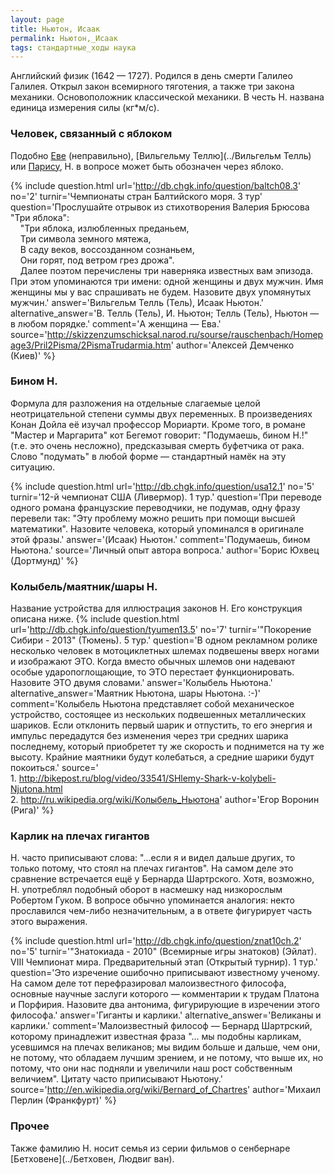 ```yaml
---
layout: page
title: Ньютон, Исаак
permalink: Ньютон,_Исаак
tags: стандартные_ходы наука
---
```

Английский физик (1642 — 1727). Родился в день смерти Галилео Галилея. Открыл закон всемирного тяготения, а также три закона механики. Основоположник классической механики. В честь Н. названа единица измерения силы (кг*м/с).

### Человек, связанный с яблоком 
Подобно [Еве](../Ева) (неправильно), [Вильгельму Теллю](../Вильгельм Телль) или [Парису](../Парис), Н. в вопросе может быть обозначен через яблоко.

{% include question.html
url='http://db.chgk.info/question/baltch08.3'
no='2'
turnir='Чемпионаты стран Балтийского моря.  3 тур'
question='Прослушайте отрывок из стихотворения Валерия Брюсова "Три яблока":<br>     "Три яблока, излюбленных преданьем,<br>     Три символа земного мятежа,<br>     В саду веков, воссозданном сознаньем,<br>     Они горят, под ветром грез дрожа".<br>     Далее поэтом перечислены три наверняка известных вам эпизода. При этом упоминаются три имени: одной женщины и двух мужчин. Имя женщины мы у вас спрашивать не будем. Назовите двух упомянутых мужчин.'
answer='Вильгельм Телль (Тель), Исаак Ньютон.'
alternative_answer='В. Телль (Тель), И. Ньютон; Телль (Тель), Ньютон — в любом порядке.'
comment='А женщина — Ева.'
source='http://skizzenzumschicksal.narod.ru/sourse/rauschenbach/Homepage3/Pril2Pisma/2PismaTrudarmia.htm'
author='Алексей Демченко (Киев)'
 %}

### Бином Н. 
Формула для разложения на отдельные слагаемые целой неотрицательной степени суммы двух переменных. В произведениях Конан Дойла её изучал профессор Мориарти. Кроме того, в романе "Мастер и Маргарита" кот Бегемот говорит: "Подумаешь, бином Н.!" (т.е. это очень несложно), предсказывая смерть буфетчика от рака. Слово "подумать" в любой форме — стандартный намёк на эту ситуацию.

{% include question.html
url='http://db.chgk.info/question/usa12.1'
no='5'
turnir='12-й чемпионат США (Ливермор). 1 тур.'
question='При переводе одного романа французские переводчики, не подумав, одну фразу перевели так: "Эту проблему можно решить при помощи высшей математики". Назовите человека, который упоминался в оригинале этой фразы.'
answer='(Исаак) Ньютон.'
comment='Подумаешь, бином Ньютона.'
source='Личный опыт автора вопроса.'
author='Борис Юхвец (Дортмунд)'
 %}

### Колыбель/маятник/шары Н. 

Название устройства для иллюстрация законов Н. Его конструкция описана ниже.
{% include question.html
url='http://db.chgk.info/question/tyumen13.5'
no='7'
turnir='"Покорение Сибири - 2013" (Тюмень). 5 тур.'
question='В одном рекламном ролике несколько человек в мотоциклетных шлемах подвешены вверх ногами и изображают ЭТО. Когда вместо обычных шлемов они надевают особые ударопоглощающие, то ЭТО перестает функционировать. Назовите ЭТО двумя словами.'
answer='Колыбель Ньютона.'
alternative_answer='Маятник Ньютона, шары Ньютона. :-)'
comment='Колыбель Ньютона представляет собой механическое устройство, состоящее из нескольких подвешенных металлических шариков. Если отклонить первый шарик и отпустить, то его энергия и импульс передадутся без изменения через три средних шарика последнему, который приобретет ту же скорость и поднимется на ту же высоту. Крайние маятники будут колебаться, а средние шарики будут покоиться.'
source='
    <br>1. http://bikepost.ru/blog/video/33541/SHlemy-Shark-v-kolybeli-Njutona.html 
    <br>2. http://ru.wikipedia.org/wiki/Колыбель_Ньютона'
author='Егор Воронин (Рига)'
 %}

### Карлик на плечах гигантов 
Н. часто приписывают слова: "...если я и видел дальше других, то только потому, что стоял на плечах гигантов". На самом деле это сравнение встречается ещё у Бернарда Шартрского. Хотя, возможно, Н. употреблял подобный оборот в насмешку над низкорослым Робертом Гуком. В вопросе обычно упоминается аналогия: некто прославился чем-либо незначительным, а в ответе фигурирует часть этого выражения.

{% include question.html
url='http://db.chgk.info/question/znat10ch.2'
no='5'
turnir='"Знатокиада - 2010" (Всемирные игры знатоков) (Эйлат). VIII Чемпионат мира. Предварительный этап (Открытый турнир). 1 тур.'
question='Это изречение ошибочно приписывают известному ученому. На самом деле тот перефразировал малоизвестного философа, основные научные заслуги которого — комментарии к трудам Платона и Порфирия. Назовите два антонима, фигурирующие в изречении этого философа.'
answer='Гиганты и карлики.'
alternative_answer='Великаны и карлики.'
comment='Малоизвестный философ — Бернард Шартрский, которому принадлежит известная фраза "... мы подобны карликам, усевшимся на плечах великанов; мы видим больше и дальше, чем они, не потому, что обладаем лучшим зрением, и не потому, что выше их, но потому, что они нас подняли и увеличили наш рост собственным величием". Цитату часто приписывают Ньютону.'
source='http://en.wikipedia.org/wiki/Bernard_of_Chartres'
author='Михаил Перлин (Франкфурт)'
 %}

### Прочее 
Также фамилию Н. носит семья из серии фильмов о сенбернаре [Бетховене](../Бетховен, Людвиг ван).



 